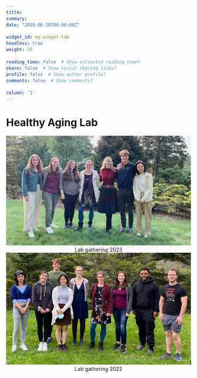```yaml
---
title: 
summary: 
date: "2018-06-28T00:00:00Z"

widget_id: my-widget-lab
headless: true
weight: 20

reading_time: false  # Show estimated reading time?
share: false  # Show social sharing links?
profile: false  # Show author profile?
comments: false  # Show comments?

column: '1'
---
```

# Healthy Aging Lab
<!-- Image Gallery -->
<div style="justify-content: center; align-items: center; height: 100vh;">
  <img src="HALab2023.jpeg" alt="Lab gathering 2023">
  <center>Lab gathering 2023</center>
  <img src="HALab2022.jpeg" alt="Lab gathering 2022">
  <center>Lab gathering 2022</center>
</div>
<!-- End of Image Gallery -->


# Life Beyond Work

In parallel to my research, I serve as a member of the Graduate Student Committee in the Psychology Department and a member of the Diversity and International Students Committee in the Graduate and Professional Student Assembly.
I also work as a volunteering mentor for Extended Project Qualification, assisting high school students with their first social science projects. During my leisure, I enjoy spending time with my cats, handcrafting, and hiking. 
 ![](cats.jpg "My fellow pack members!")



